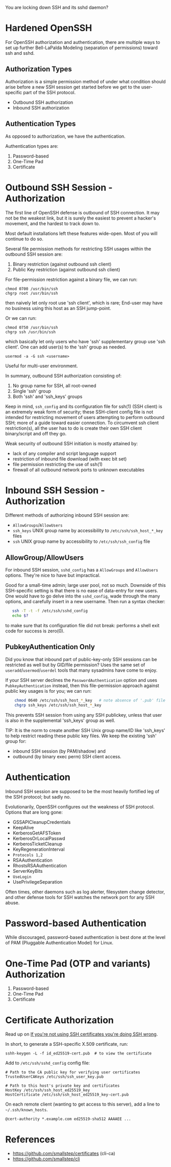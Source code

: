 You are locking down SSH and its sshd daemon?  

Hardened OpenSSH
================
For OpenSSH authorization and authentication, there are multiple ways 
to set up further Bell-LaPalda Modeling (separation of permissions) 
toward ssh and sshd.

Authorization Types 
-------------------
Authorization is a simple permission method of
under what condition should arise before a new SSH session get started
before we get to the user-specific part of the SSH protocol.

* Outbound SSH authorization
* Inbound SSH authorization


Authentication Types
--------------------
As opposed to authorization, we have the 
authentication.

Authentication types are: 

1. Password-based
2. One-Time Pad
3. Certificate


Outbound SSH Session - Authorization
====================
The first line of OpenSSH defense is outbound of SSH connection.
It may not be the weakest link, but it is surely the easiest to prevent
a hacker's movement, and the hardest to track down to.

Most default installations left these features wide-open.  Most of you will
continue to do so.

Several file permission methods for restricting SSH usages within the
outbound SSH session are:

1. Binary restriction (against outbound ssh client)
2. Public Key restriction (against outbound ssh client)


For file-permission restriction against a binary file, we can run:

    chmod 0700 /usr/bin/ssh
    chgrp root /usr/bin/ssh

then naively let only root use 'ssh client', which is rare; 
End-user may have no business using this host as an SSH jump-point.


Or we can run:

    chmod 0750 /usr/bin/ssh
    chgrp ssh /usr/bin/ssh

which basically let only users who have 'ssh' supplementary group use 'ssh
client'.  One can add user(s) to the 'ssh' group as needed.

    usermod -a -G ssh <username>

Useful for multi-user environment.

In summary, outbound SSH authorization consisting of:
1.  No group name for SSH, all root-owned
2.  Single 'ssh' group
3.  Both 'ssh' and 'ssh\_keys' groups

Keep in mind, `ssh_config` and its configuration file for ssh(1) (SSH client) 
is an extremely weak form of security; these SSH-client config file is not 
intended for restricting movement of users attempting to perform outbound
SSH; more of a guide toward easier connection.
To circumvent ssh client restriction(s), all the user has to do is 
create their own SSH client binary/script and off they go. 

Weak security of outbound SSH initiation is mostly attained 
by:

* lack of any compiler and script language support
* restriction of inbound file download (with exec bit set)
* file permission restricting the use of ssh(1)
* firewall of all outbound network ports to unknown executables


Inbound SSH Session - Authorization
===================

Different methods of authorizing inbound SSH session are:

* `AllowGroups`/`AllowUsers`
* `ssh_keys` UNIX group name by accessibility to `/etc/ssh/ssh_host_*_key` files
* `ssh` UNIX group name by accessibility to `/etc/ssh/ssh_config` file

AllowGroup/AllowUsers
---------------------
For inbound SSH session, `sshd_config` has a `AllowGroups` and `AllowUsers`
options.  They're nice to have but impractical.

Good for a small-time admin; large user pool, not so much.  Downside of this
SSH-specific setting is that there is no ease of data-entry for new users.  One
would have to go delve into the `sshd_config`, wade through the many options, and
carefully insert in a new username. Then run a syntax checker:

```bash
   ssh -T -t -f /etc/ssh/sshd_config
   echo $?
```

to make sure that its configuration file did not break: performs a shell exit code for 
success is zero(0).

PubkeyAuthentication Only
-------------------------
Did you know that inbound part of public-key-only SSH sessions can be restricted 
as well but by GID/file permission?   Uses the same set 
of `useradd`/`usermod`/`userdel` tools that many sysadmins have come to enjoy.

If your SSH server declines the `PasswordAuthentication` option and uses
`PubkeyAuthentication` instead, then this file-permission approach against 
public key usages is for you; we can run:

```bash
    chmod 0640 /etc/ssh/ssh_host_*_key   # note absence of '.pub' file suffix?
    chgrp ssh_keys /etc/ssh/ssh_host_*_key
```

This prevents SSH session from using any SSH publickey, unless that user 
is also in the supplemental 'ssh\_keys' group as well.

TIP: It is the norm to create another SSH Unix group name/ID like 'ssh\_keys' 
to help restrict reading these public key files.  We keep the existing
'ssh' group for:

* inbound SSH session (by PAM/shadow) and 
* outbound (by binary exec perm) SSH client access.



Authentication
===================
Inbound SSH session are supposed to be the most heavily fortified leg of 
the SSH protocol; but sadly no.

Evolutionarily, OpenSSH configures out the weakness of SSH protocol. 
Options that are long gone:

*  GSSAPICleanupCredentials
*  KeepAlive
*  KerberosGetAFSToken
*  KerberosOrLocalPasswd
*  KerberosTicketCleanup
*  KeyRegenerationInterval
* `Protocols 1,2`
*  RSAAuthentication
*  RhostsRSAAuthentication
*  ServerKeyBits
* `UseLogin`
*  UsePrivilegeSeparation

Often times, other daemons such as log alerter, filesystem change detector, and
other defense tools for SSH watches the network port for any SSH abuse.


Password-based Authentication
============================
While discouraged, password-based authentication is best done at the level of PAM 
(Pluggable Authentication Model) for Linux.


One-Time Pad (OTP and variants) Authorization
================================================

1. Password-based
2. One-Time Pad
3. Certificate

Certificate Authorization
============================

Read up on [If you're not using SSH certificates you're doing SSH wrong](https://smallstep.com/blog/use-ssh-certificates/).

In short, to generate a SSH-specific X.509 certificate, run:

    sshh-keygen -L -f id_ed25519-cert.pub  # to view the certificate

Add to `/etc/ssh/sshd_config` config file:

    # Path to the CA public key for verifying user certificates
    TrustedUserCAKeys /etc/ssh/ssh_user_key.pub

    # Path to this host's private key and certificates
    HostKey /etc/ssh/ssh_host_ed25519_key
    HostCertificate /etc/ssh/ssh_host_ed25519_key-cert.pub

On each remote client (wanting to get access to this server), add a line to
`~/.ssh/known_hosts`.

    @cert-authority *.example.com ed25519-sha512 AAAAEE ...


References
==========

* https://github.com/smallstep/certificates (cli-ca)
* https://github.com/smallstep/cli
